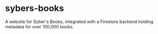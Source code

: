 # sybers-books
A website for Syber's Books, integrated with a Firestore backend holding metadata for over 100,000 books.
